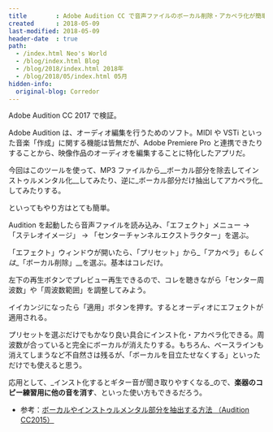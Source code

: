 ```yaml
---
title        : Adobe Audition CC で音声ファイルのボーカル削除・アカペラ化が簡単にできた
created      : 2018-05-09
last-modified: 2018-05-09
header-date  : true
path:
  - /index.html Neo's World
  - /blog/index.html Blog
  - /blog/2018/index.html 2018年
  - /blog/2018/05/index.html 05月
hidden-info:
  original-blog: Corredor
---
```


Adobe Audition CC 2017 で検証。

Adobe Audition は、オーディオ編集を行うためのソフト。MIDI や VSTi といった音楽「作成」に関する機能は皆無だが、Adobe Premiere Pro と連携できたりすることから、映像作品のオーディオを編集することに特化したアプリだ。

今回はこのツールを使って、MP3 ファイルから__ボーカル部分を除去してインストゥルメンタル化__してみたり、逆に_ボーカル部分だけ抽出してアカペラ化_してみたりする。

といってもやり方はとても簡単。

Audition を起動したら音声ファイルを読み込み、「エフェクト」メニュー → 「ステレオイメージ」 → 「センターチャンネルエクストラクター」を選ぶ。

「エフェクト」ウィンドウが開いたら、「プリセット」から_「アカペラ」_もしくは__「ボーカル削除」__を選ぶ。基本はコレだけ。

左下の再生ボタンでプレビュー再生できるので、コレを聴きながら「センター周波数」や「周波数範囲」を調整してみよう。

イイカンジになったら「適用」ボタンを押す。するとオーディオにエフェクトが適用される。

プリセットを選ぶだけでもかなり良い具合にインスト化・アカペラ化できる。周波数が合っていると完全にボーカルが消えたりする。もちろん、ベースラインも消えてしまうなど不自然さは残るが、「ボーカルを目立たせなくする」といっただけでも使えると思う。

応用として、_インスト化するとギター音が聞き取りやすくなる_ので、__楽器のコピー練習用に他の音を消す__、といった使い方もできるだろう。

- 参考：[ボーカルやインストゥルメンタル部分を抽出する方法 （Audition CC2015）](https://helpx.adobe.com/jp/audition/kb/4378.html)
